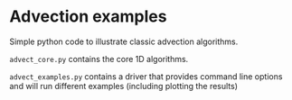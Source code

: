# Advection examples
Simple python code to illustrate classic advection algorithms.

`advect_core.py` contains the core 1D algorithms.

`advect_examples.py` contains a driver that provides command line options and will run different examples (including plotting the results)
